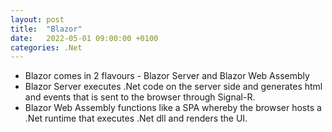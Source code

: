 ```yaml
---
layout: post
title:  "Blazor"
date:   2022-05-01 09:00:00 +0100
categories: .Net
---
```


* Blazor comes in 2 flavours - Blazor Server and Blazor Web Assembly
* Blazor Server executes .Net code on the server side and generates html and events that is sent to the browser through Signal-R.
* Blazor Web Assembly functions like a SPA whereby the browser hosts a .Net runtime that executes .Net dll and renders the UI.
